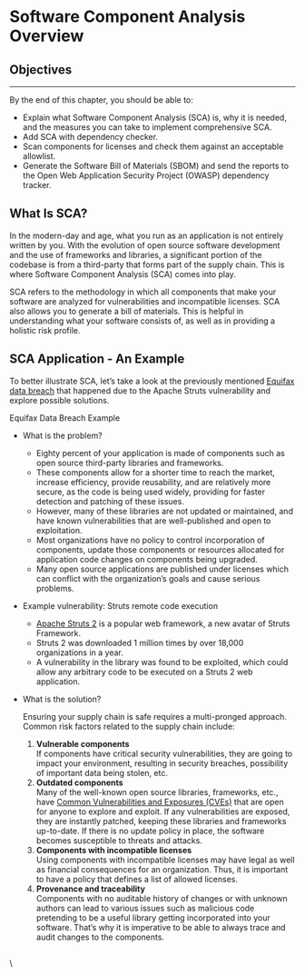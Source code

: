 # Software Component Analysis Overview



## Objectives

***

By the end of this chapter, you should be able to:

* Explain what Software Component Analysis (SCA) is, why it is needed, and the measures you can take to implement comprehensive SCA.
* Add SCA with dependency checker.
* Scan components for licenses and check them against an acceptable allowlist.
* Generate the Software Bill of Materials (SBOM) and send the reports to the Open Web Application Security Project (OWASP) dependency tracker.

## What Is SCA?

In the modern-day and age, what you run as an application is not entirely written by you. With the evolution of open source software development and the use of frameworks and libraries, a significant portion of the codebase is from a third-party that forms part of the supply chain. This is where Software Component Analysis (SCA) comes into play.

SCA refers to the methodology in which all components that make your software are analyzed for vulnerabilities and incompatible licenses. SCA also allows you to generate a bill of materials. This is helpful in understanding what your software consists of, as well as in providing a holistic risk profile.



## SCA Application - An Example

To better illustrate SCA, let’s take a look at the previously mentioned [Equifax data breach](https://www.csoonline.com/article/3444488/equifax-data-breach-faq-what-happened-who-was-affected-what-was-the-impact.html) that happened due to the Apache Struts vulnerability and explore possible solutions.



Equifax Data Breach Example

* What is the problem?
  * Eighty percent of your application is made of components such as open source third-party libraries and frameworks.
  * These components allow for a shorter time to reach the market, increase efficiency, provide reusability, and are relatively more secure, as the code is being used widely, providing for faster detection and patching of these issues.
  * However, many of these libraries are not updated or maintained, and have known vulnerabilities that are well-published and open to exploitation.
  * Most organizations have no policy to control incorporation of components, update those components or resources allocated for application code changes on components being upgraded.
  * Many open source applications are published under licenses which can conflict with the organization’s goals and cause serious problems.
* Example vulnerability: Struts remote code execution
  * [Apache Struts 2](https://en.wikipedia.org/wiki/Apache\_Struts\_2) is a popular web framework, a new avatar of Struts Framework.
  * Struts 2 was downloaded 1 million times by over 18,000 organizations in a year.
  * A vulnerability in the library was found to be exploited, which could allow any arbitrary code to be executed on a Struts 2 web application.
*   What is the solution?

    Ensuring your supply chain is safe requires a multi-pronged approach. Common risk factors related to the supply chain include:

    1. **Vulnerable components**\
       If components have critical security vulnerabilities, they are going to impact your environment, resulting in security breaches, possibility of important data being stolen, etc.
    2. **Outdated components**\
       Many of the well-known open source libraries, frameworks, etc., have [Common Vulnerabilities and Exposures (CVEs)](https://en.wikipedia.org/wiki/Common\_Vulnerabilities\_and\_Exposures) that are open for anyone to explore and exploit. If any vulnerabilities are exposed, they are instantly patched, keeping these libraries and frameworks up-to-date. If there is no update policy in place, the software becomes susceptible to threats and attacks.
    3. **Components with incompatible licenses**\
       Using components with incompatible licenses may have legal as well as financial consequences for an organization. Thus, it is important to have a policy that defines a list of allowed licenses.
    4. **Provenance and traceability**\
       Components with no auditable history of changes or with unknown authors can lead to various issues such as malicious code pretending to be a useful library getting incorporated into your software. That’s why it is imperative to be able to always trace and audit changes to the components.

##

\
